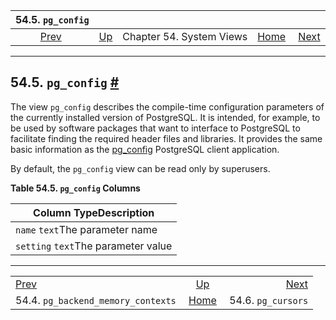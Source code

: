 <!--?xml version="1.0" encoding="UTF-8" standalone="no"?-->

|                                 54.5. `pg_config`                                |                                             |                          |                                                       |                                                  |
| :------------------------------------------------------------------------------: | :------------------------------------------ | :----------------------: | ----------------------------------------------------: | -----------------------------------------------: |
| [Prev](view-pg-backend-memory-contexts.html "54.4. pg_backend_memory_contexts")  | [Up](views.html "Chapter 54. System Views") | Chapter 54. System Views | [Home](index.html "PostgreSQL 17devel Documentation") |  [Next](view-pg-cursors.html "54.6. pg_cursors") |

***

## 54.5. `pg_config` [#](#VIEW-PG-CONFIG)



The view `pg_config` describes the compile-time configuration parameters of the currently installed version of PostgreSQL. It is intended, for example, to be used by software packages that want to interface to PostgreSQL to facilitate finding the required header files and libraries. It provides the same basic information as the [pg\_config](app-pgconfig.html "pg_config") PostgreSQL client application.

By default, the `pg_config` view can be read only by superusers.

**Table 54.5. `pg_config` Columns**

| Column TypeDescription              |
| ----------------------------------- |
| `name` `text`The parameter name     |
| `setting` `text`The parameter value |

***

|                                                                                  |                                                       |                                                  |
| :------------------------------------------------------------------------------- | :---------------------------------------------------: | -----------------------------------------------: |
| [Prev](view-pg-backend-memory-contexts.html "54.4. pg_backend_memory_contexts")  |      [Up](views.html "Chapter 54. System Views")      |  [Next](view-pg-cursors.html "54.6. pg_cursors") |
| 54.4. `pg_backend_memory_contexts`                                               | [Home](index.html "PostgreSQL 17devel Documentation") |                               54.6. `pg_cursors` |
